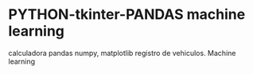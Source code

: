 # PYTHON-tkinter-PANDAS machine learning 
calculadora
pandas numpy, matplotlib registro de vehiculos. Machine learning
